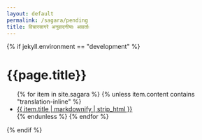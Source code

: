 ```yaml
---
layout: default
permalink: /sagara/pending
title: विचारसागरे अनुवादनीयाः आवर्ताः
---
```


{% if jekyll.environment == "development" %}
<div class="skt" markdown="1">

<h1>{{page.title}}</h1>

<ul>
{% for item in site.sagara %}
  {% unless item.content contains "translation-inline" %}
<li><a href="{{ item.url }}">{{ item.title | markdownify | strip_html }}</a></li>
  {% endunless %}
{% endfor %}
</ul>

</div>
{% endif %}